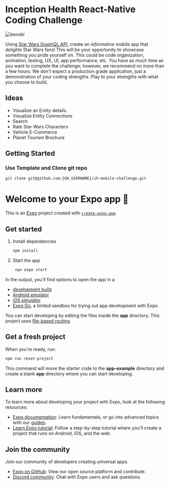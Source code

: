 # Inception Health React-Native Coding Challenge
![kenobi](https://github.com/graff-ctrl/hello-there/assets/55812507/8e1ede45-d07a-494b-8f99-821ba47e88cc)

Using [Star Wars GraphQL API](https://graphql.org/swapi-graphql), create an _informative_ mobile app that _delights_ Star Wars fans! This will be your opportunity to showcase something you pride yourself on. This could be code organization, animation, testing, UX, UI, app performance, etc. You have as much time as you want to complete the challenge; however, we recommend no more than a few hours. We don't expect a production grade application, just a demonstration of your coding strengths. Play to your strengths with what you choose to build.

## Ideas

- Visualize an Entity details.
- Visualize Entity Connections
- Search
- Rate Star Wars Characters
- Vehicle E-Commerce
- Planet Tourism Brochure

## Getting Started

### Use Template and Clone git repo

```bash
git clone git@github.com:{GH_USERNAME}/ih-mobile-challenge.git
```

# Welcome to your Expo app 👋

This is an [Expo](https://expo.dev) project created with [`create-expo-app`](https://www.npmjs.com/package/create-expo-app).

## Get started

1. Install dependencies

   ```bash
   npm install
   ```

2. Start the app

   ```bash
    npx expo start
   ```

In the output, you'll find options to open the app in a

- [development build](https://docs.expo.dev/develop/development-builds/introduction/)
- [Android emulator](https://docs.expo.dev/workflow/android-studio-emulator/)
- [iOS simulator](https://docs.expo.dev/workflow/ios-simulator/)
- [Expo Go](https://expo.dev/go), a limited sandbox for trying out app development with Expo

You can start developing by editing the files inside the **app** directory. This project uses [file-based routing](https://docs.expo.dev/router/introduction).

## Get a fresh project

When you're ready, run:

```bash
npm run reset-project
```

This command will move the starter code to the **app-example** directory and create a blank **app** directory where you can start developing.

## Learn more

To learn more about developing your project with Expo, look at the following resources:

- [Expo documentation](https://docs.expo.dev/): Learn fundamentals, or go into advanced topics with our [guides](https://docs.expo.dev/guides).
- [Learn Expo tutorial](https://docs.expo.dev/tutorial/introduction/): Follow a step-by-step tutorial where you'll create a project that runs on Android, iOS, and the web.

## Join the community

Join our community of developers creating universal apps.

- [Expo on GitHub](https://github.com/expo/expo): View our open source platform and contribute.
- [Discord community](https://chat.expo.dev): Chat with Expo users and ask questions.
